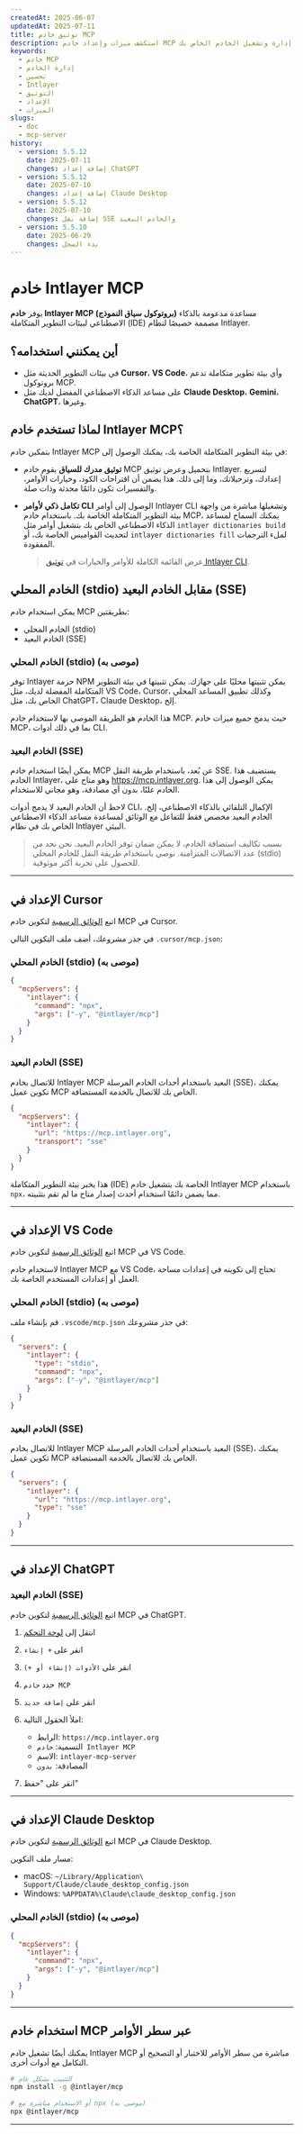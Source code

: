 ```yaml
---
createdAt: 2025-06-07
updatedAt: 2025-07-11
title: توثيق خادم MCP
description: استكشف ميزات وإعداد خادم MCP لتحسين إدارة وتشغيل الخادم الخاص بك.
keywords:
  - خادم MCP
  - إدارة الخادم
  - تحسين
  - Intlayer
  - التوثيق
  - الإعداد
  - الميزات
slugs:
  - doc
  - mcp-server
history:
  - version: 5.5.12
    date: 2025-07-11
    changes: إضافة إعداد ChatGPT
  - version: 5.5.12
    date: 2025-07-10
    changes: إضافة إعداد Claude Desktop
  - version: 5.5.12
    date: 2025-07-10
    changes: إضافة نقل SSE والخادم البعيد
  - version: 5.5.10
    date: 2025-06-29
    changes: بدء السجل
---
```


# خادم Intlayer MCP

يوفر **خادم Intlayer MCP (بروتوكول سياق النموذج)** مساعدة مدعومة بالذكاء الاصطناعي لبيئات التطوير المتكاملة (IDE) مصممة خصيصًا لنظام Intlayer.

## أين يمكنني استخدامه؟

- في بيئات التطوير الحديثة مثل **Cursor**، **VS Code**، وأي بيئة تطوير متكاملة تدعم بروتوكول MCP.
- على مساعد الذكاء الاصطناعي المفضل لديك مثل **Claude Desktop**، **Gemini**، **ChatGPT**، وغيرها.

## لماذا تستخدم خادم Intlayer MCP؟

بتمكين خادم Intlayer MCP في بيئة التطوير المتكاملة الخاصة بك، يمكنك الوصول إلى:

- **توثيق مدرك للسياق**
  يقوم خادم MCP بتحميل وعرض توثيق Intlayer. لتسريع إعدادك، وترحيلاتك، وما إلى ذلك.
  هذا يضمن أن اقتراحات الكود، وخيارات الأوامر، والتفسيرات تكون دائمًا محدثة وذات صلة.

- **تكامل ذكي لأوامر CLI**
  الوصول إلى أوامر Intlayer CLI وتشغيلها مباشرة من واجهة بيئة التطوير المتكاملة الخاصة بك. باستخدام خادم MCP، يمكنك السماح لمساعد الذكاء الاصطناعي الخاص بك بتشغيل أوامر مثل `intlayer dictionaries build` لتحديث القواميس الخاصة بك، أو `intlayer dictionaries fill` لملء الترجمات المفقودة.

  > عرض القائمة الكاملة للأوامر والخيارات في [توثيق Intlayer CLI](https://github.com/aymericzip/intlayer/blob/main/docs/docs/ar/intlayer_cli.md).

## الخادم المحلي (stdio) مقابل الخادم البعيد (SSE)

يمكن استخدام خادم MCP بطريقتين:

- الخادم المحلي (stdio)
- الخادم البعيد (SSE)

### الخادم المحلي (stdio) (موصى به)

توفر Intlayer حزمة NPM يمكن تثبيتها محليًا على جهازك. يمكن تثبيتها في بيئة التطوير المتكاملة المفضلة لديك، مثل VS Code، Cursor، وكذلك تطبيق المساعد المحلي الخاص بك، مثل ChatGPT، Claude Desktop، إلخ.

هذا الخادم هو الطريقة الموصى بها لاستخدام خادم MCP. حيث يدمج جميع ميزات خادم MCP، بما في ذلك أدوات CLI.

### الخادم البعيد (SSE)

يمكن أيضًا استخدام خادم MCP عن بُعد، باستخدام طريقة النقل SSE. يستضيف هذا الخادم Intlayer، وهو متاح على https://mcp.intlayer.org. يمكن الوصول إلى هذا الخادم علنًا، بدون أي مصادقة، وهو مجاني للاستخدام.

لاحظ أن الخادم البعيد لا يدمج أدوات CLI، الإكمال التلقائي بالذكاء الاصطناعي، إلخ. الخادم البعيد مخصص فقط للتفاعل مع الوثائق لمساعدة مساعد الذكاء الاصطناعي الخاص بك في نظام Intlayer البيئي.

> بسبب تكاليف استضافة الخادم، لا يمكن ضمان توفر الخادم البعيد. نحن نحد من عدد الاتصالات المتزامنة. نوصي باستخدام طريقة النقل للخادم المحلي (stdio) للحصول على تجربة أكثر موثوقية.

---

## الإعداد في Cursor

اتبع [الوثائق الرسمية](https://docs.cursor.com/context/mcp) لتكوين خادم MCP في Cursor.

في جذر مشروعك، أضف ملف التكوين التالي `.cursor/mcp.json`:

### الخادم المحلي (stdio) (موصى به)

```json fileName=".cursor/mcp.json"
{
  "mcpServers": {
    "intlayer": {
      "command": "npx",
      "args": ["-y", "@intlayer/mcp"]
    }
  }
}
```

### الخادم البعيد (SSE)

للاتصال بخادم Intlayer MCP البعيد باستخدام أحداث الخادم المرسلة (SSE)، يمكنك تكوين عميل MCP الخاص بك للاتصال بالخدمة المستضافة.

```json fileName=".cursor/mcp.json"
{
  "mcpServers": {
    "intlayer": {
      "url": "https://mcp.intlayer.org",
      "transport": "sse"
    }
  }
}
```

هذا يخبر بيئة التطوير المتكاملة (IDE) الخاصة بك بتشغيل خادم Intlayer MCP باستخدام `npx`، مما يضمن دائمًا استخدام أحدث إصدار متاح ما لم تقم بتثبيته.

---

## الإعداد في VS Code

اتبع [الوثائق الرسمية](https://code.visualstudio.com/docs/copilot/chat/mcp-servers) لتكوين خادم MCP في VS Code.

لاستخدام خادم Intlayer MCP مع VS Code، تحتاج إلى تكوينه في إعدادات مساحة العمل أو إعدادات المستخدم الخاصة بك.

### الخادم المحلي (stdio) (موصى به)

قم بإنشاء ملف `.vscode/mcp.json` في جذر مشروعك:

```json fileName=".vscode/mcp.json"
{
  "servers": {
    "intlayer": {
      "type": "stdio",
      "command": "npx",
      "args": ["-y", "@intlayer/mcp"]
    }
  }
}
```

### الخادم البعيد (SSE)

للاتصال بخادم Intlayer MCP البعيد باستخدام أحداث الخادم المرسلة (SSE)، يمكنك تكوين عميل MCP الخاص بك للاتصال بالخدمة المستضافة.

```json fileName=".vscode/mcp.json"
{
  "servers": {
    "intlayer": {
      "url": "https://mcp.intlayer.org",
      "type": "sse"
    }
  }
}
```

---

## الإعداد في ChatGPT

### الخادم البعيد (SSE)

اتبع [الوثائق الرسمية](https://platform.openai.com/docs/mcp#test-and-connect-your-mcp-server) لتكوين خادم MCP في ChatGPT.

1. انتقل إلى [لوحة التحكم](https://platform.openai.com/prompts)
2. انقر على `+ إنشاء`
3. انقر على `الأدوات (إنشاء أو +)`
4. حدد `خادم MCP`
5. انقر على `إضافة جديد`
6. املأ الحقول التالية:

   - الرابط: `https://mcp.intlayer.org`
   - التسمية: `خادم Intlayer MCP`
   - الاسم: `intlayer-mcp-server`
   - المصادقة: `بدون`

7. انقر على "حفظ"

---

## الإعداد في Claude Desktop

اتبع [الوثائق الرسمية](https://modelcontextprotocol.io/quickstart/user#2-add-the-filesystem-mcp-server) لتكوين خادم MCP في Claude Desktop.

مسار ملف التكوين:

- macOS: `~/Library/Application\ Support/Claude/claude_desktop_config.json`
- Windows: `%APPDATA%\Claude\claude_desktop_config.json`

### الخادم المحلي (stdio) (موصى به)

```json fileName="claude_desktop_config.json"
{
  "mcpServers": {
    "intlayer": {
      "command": "npx",
      "args": ["-y", "@intlayer/mcp"]
    }
  }
}
```

---

## استخدام خادم MCP عبر سطر الأوامر

يمكنك أيضًا تشغيل خادم Intlayer MCP مباشرة من سطر الأوامر للاختبار أو التصحيح أو التكامل مع أدوات أخرى.

```bash
# التثبيت بشكل عام
npm install -g @intlayer/mcp

# أو الاستخدام مباشرة مع npx (موصى به)
npx @intlayer/mcp
```

---
